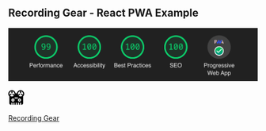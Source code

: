 ## Recording Gear - React PWA Example

![alt text](https://github.com/dharmabumzee/Recording-Gear-PWA-Example/blob/master/lighthouse_metrics.png "Lighthouse")

![alt text](https://github.com/dharmabumzee/Recording-Gear-PWA-Example/blob/master/public/favicon-32x32.png "Recording Gear")

[Recording Gear](https://gear-pwa.dharmabumzee.now.sh/)


